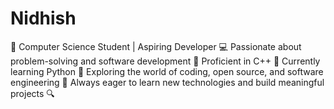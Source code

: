 # Nidhish
🚀 Computer Science Student | Aspiring Developer 💻 Passionate about problem-solving and software development  🔹 Proficient in C++ 🔹 Currently learning Python 🔹 Exploring the world of coding, open source, and software engineering  🌱 Always eager to learn new technologies and build meaningful projects 🔍 
